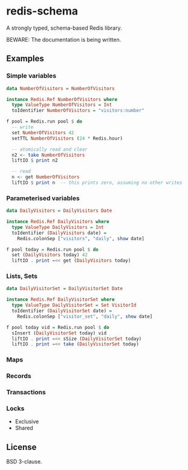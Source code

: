 # redis-schema

A strongly typed, schema-based Redis library.

BEWARE: The documentation is being written.

## Examples

### Simple variables

```haskell
data NumberOfVisitors = NumberOfVisitors

instance Redis.Ref NumberOfVisitors where
  type ValueType NumberOfVisitors = Int
  toIdentifier NumberOfVisitors = "visitors:number"

f pool = Redis.run pool $ do
  -- write
  set NumberOfVisitors 42
  setTTL NumberOfVisitors (24 * Redis.hour)

  -- atomically read and clear
  n2 <- take NumberOfVisitors
  liftIO $ print n2

  -- read
  n <- get NumberOfVisitors
  liftIO $ print n  -- this prints zero, assuming no other writes

```

### Parameterised variables

```haskell
data DailyVisitors = DailyVisitors Date

instance Redis.Ref DailyVisitors where
  type ValueType DailyVisitors = Int
  toIdentifier (DailyVisitors date) =
    Redis.colonSep ["visitors", "daily", show date]

f pool today = Redis.run pool $ do
  set (DailyVisitors today) 42
  liftIO . print =<< get (DailyVisitors today)
```

### Lists, Sets

```haskell
data DailyVisitorSet = DailyVisitorSet Date

instance Redis.Ref DailyVisitorSet where
  type ValueType DailyVisitorSet = Set VisitorId
  toIdentifier (DailyVisitorSet date) =
    Redis.colonSep ["visitor_set", "daily", show date]

f pool today vid = Redis.run pool $ do
  sInsert (DailyVisitorSet today) vid
  liftIO . print =<< sSize (DailyVisitorSet today)
  liftIO . print =<< take (DailyVisitorSet today)
```

### Maps

### Records

### Transactions

### Locks

* Exclusive
* Shared

## License

BSD 3-clause.
